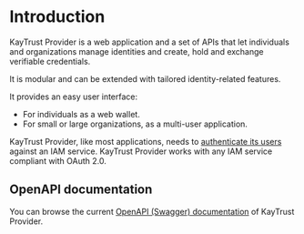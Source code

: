 # Introduction
KayTrust Provider is a web application and a set of APIs that let individuals and organizations manage identities and create, hold and exchange verifiable credentials.

It is modular and can be extended with tailored identity-related features.

It provides an easy user interface:
- For individuals as a web wallet.
- For small or large organizations, as a multi-user application.

KayTrust Provider, like most applications, needs to [authenticate its users](/KayTrust-Provider/User-account-management) against an IAM service. KayTrust Provider works with any IAM service compliant with OAuth 2.0.

## OpenAPI documentation

You can browse the current [OpenAPI (Swagger) documentation](https://openapi.kaytrust.id) of KayTrust Provider.